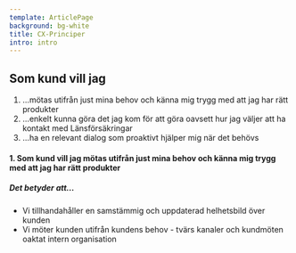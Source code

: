 ```yaml
---
template: ArticlePage
background: bg-white
title: CX-Principer
intro: intro
---
```

## Som kund vill jag

1. …mötas utifrån just mina behov och känna mig trygg med att jag har rätt produkter
2. …enkelt kunna göra det jag kom för att göra oavsett hur jag väljer att ha kontakt med Länsförsäkringar
3. …ha en relevant dialog som proaktivt hjälper mig när det behövs

#### 1. Som kund vill jag mötas utifrån just mina behov och känna mig trygg med att jag har rätt produkter

##### Det betyder att…

* Vi tillhandahåller en samstämmig och uppdaterad helhetsbild över kunden
* Vi möter kunden utifrån kundens behov - tvärs kanaler och kundmöten oaktat intern organisation
